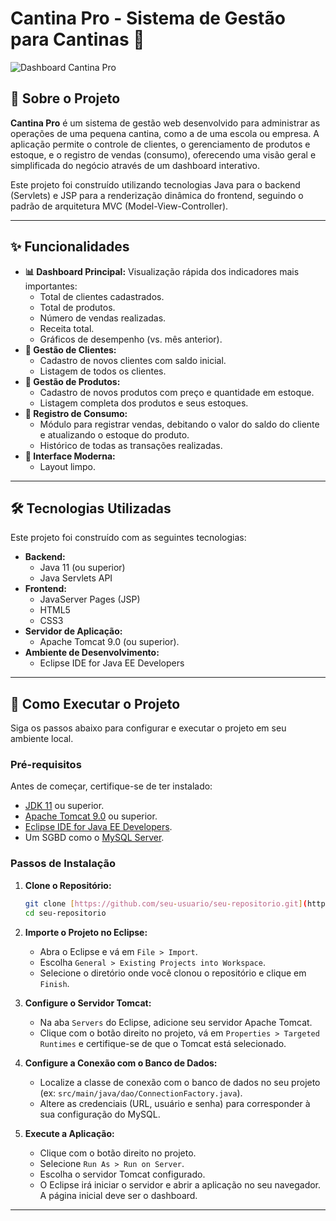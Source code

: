 # Cantina Pro - Sistema de Gestão para Cantinas 🥪

![Dashboard Cantina Pro](image_44a9a2.png)

## 📖 Sobre o Projeto

**Cantina Pro** é um sistema de gestão web desenvolvido para administrar as operações de uma pequena cantina, como a de uma escola ou empresa. A aplicação permite o controle de clientes, o gerenciamento de produtos e estoque, e o registro de vendas (consumo), oferecendo uma visão geral e simplificada do negócio através de um dashboard interativo.

Este projeto foi construído utilizando tecnologias Java para o backend (Servlets) e JSP para a renderização dinâmica do frontend, seguindo o padrão de arquitetura MVC (Model-View-Controller).

---

## ✨ Funcionalidades

* **📊 Dashboard Principal:** Visualização rápida dos indicadores mais importantes:
    * Total de clientes cadastrados.
    * Total de produtos.
    * Número de vendas realizadas.
    * Receita total.
    * Gráficos de desempenho (vs. mês anterior).
* **👤 Gestão de Clientes:**
    * Cadastro de novos clientes com saldo inicial.
    * Listagem de todos os clientes.
* **🍔 Gestão de Produtos:**
    * Cadastro de novos produtos com preço e quantidade em estoque.
    * Listagem completa dos produtos e seus estoques.
* **💸 Registro de Consumo:**
    * Módulo para registrar vendas, debitando o valor do saldo do cliente e atualizando o estoque do produto.
    * Histórico de todas as transações realizadas.
* **🎨 Interface Moderna:**
    * Layout limpo.

---

## 🛠️ Tecnologias Utilizadas

Este projeto foi construído com as seguintes tecnologias:

* **Backend:**
    * Java 11 (ou superior)
    * Java Servlets API
* **Frontend:**
    * JavaServer Pages (JSP)
    * HTML5
    * CSS3
* **Servidor de Aplicação:**
    * Apache Tomcat 9.0 (ou superior).
* **Ambiente de Desenvolvimento:**
    * Eclipse IDE for Java EE Developers

---

## 🚀 Como Executar o Projeto

Siga os passos abaixo para configurar e executar o projeto em seu ambiente local.

### Pré-requisitos

Antes de começar, certifique-se de ter instalado:
* [JDK 11](https://www.oracle.com/java/technologies/javase-jdk11-downloads.html) ou superior.
* [Apache Tomcat 9.0](https://tomcat.apache.org/download-90.cgi) ou superior.
* [Eclipse IDE for Java EE Developers](https://www.eclipse.org/downloads/packages/).
* Um SGBD como o [MySQL Server](https://dev.mysql.com/downloads/mysql/).

### Passos de Instalação

1.  **Clone o Repositório:**
    ```bash
    git clone [https://github.com/seu-usuario/seu-repositorio.git](https://github.com/seu-usuario/seu-repositorio.git)
    cd seu-repositorio
    ```

3.  **Importe o Projeto no Eclipse:**
    * Abra o Eclipse e vá em `File > Import`.
    * Escolha `General > Existing Projects into Workspace`.
    * Selecione o diretório onde você clonou o repositório e clique em `Finish`.

4.  **Configure o Servidor Tomcat:**
    * Na aba `Servers` do Eclipse, adicione seu servidor Apache Tomcat.
    * Clique com o botão direito no projeto, vá em `Properties > Targeted Runtimes` e certifique-se de que o Tomcat está selecionado.

5.  **Configure a Conexão com o Banco de Dados:**
    * Localize a classe de conexão com o banco de dados no seu projeto (ex: `src/main/java/dao/ConnectionFactory.java`).
    * Altere as credenciais (URL, usuário e senha) para corresponder à sua configuração do MySQL.

6.  **Execute a Aplicação:**
    * Clique com o botão direito no projeto.
    * Selecione `Run As > Run on Server`.
    * Escolha o servidor Tomcat configurado.
    * O Eclipse irá iniciar o servidor e abrir a aplicação no seu navegador. A página inicial deve ser o dashboard.

---
